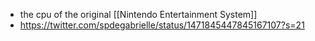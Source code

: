 - the cpu of the original [[Nintendo Entertainment System]]
- https://twitter.com/spdegabrielle/status/1471845447845167107?s=21
